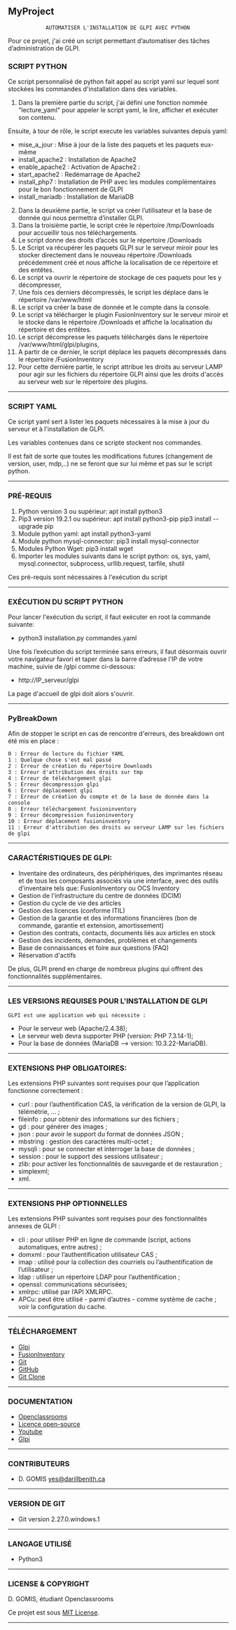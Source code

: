 
## MyProject

				AUTOMATISER L'INSTALLATION DE GLPI AVEC PYTHON

Pour ce projet, j'ai créé un script permettant d’automatiser des tâches d’administration de GLPI. 

### SCRIPT PYTHON

Ce script personnalisé de python fait appel au script yaml sur lequel sont stockées les commandes d'installation dans des variables. 

1. Dans la première partie du script, j'ai défini une fonction nommée "lecture_yaml" pour appeler le script yaml, le lire, afficher et exécuter son contenu.

Ensuite, à tour de rôle, le script execute les variables suivantes depuis yaml:

- mise_a_jour : Mise à jour de la liste des paquets et les paquets eux-même 
- install_apache2 : Installation de Apache2
- enable_apache2 : Activation de Apache2 : 
- start_apache2 : Redémarrage de Apache2 
- install_php7 : Installation de PHP avec les modules complémentaires pour le bon fonctionnement de GLPI 
- install_mariadb : Installation de MariaDB
2. Dans la deuxième partie, le script va créer l’utilisateur et la base de donnée qui nous permettra d’installer GLPI.
3. Dans la troisième partie, le script crée le répertoire /tmp/Downloads pour accueillir tous nos téléchargements.
4. Le script donne des droits d’accès sur le répertoire /Downloads
5. Le Script va récupérer les paquets GLPI sur le serveur miroir pour les stocker directement dans le nouveau répertoire /Downloads précédemment créé et nous affiche la localisation de ce répertoire et des entêtes.
6. Le script va ouvrir le répertoire de stockage de ces paquets pour les y décompresser,  
7. Une fois ces derniers décompressés, le script les déplace dans le répertoire /var/www/html
8. Le script va créer la base de donnée et le compte dans la console. 
9. Le script va télécharger le plugin FusionInventory sur le serveur miroir et le stocke dans le répertoire /Downloads et affiche la localisation du répertoire et des entêtes.
10. Le script décompresse les paquets téléchargés dans le répertoire /var/www/html/glpi/plugins,
11. A partir de ce dernier, le script déplace les paquets décompressés dans le répertoire /FusionInventory 
12. Pour cette dernière partie, le script attribue les droits au serveur LAMP pour agir sur les fichiers du répertoire GLPI ainsi que les droits d'accès au serveur web sur le répertoire des plugins.

---

### SCRIPT YAML

Ce script yaml sert à lister les paquets nécessaires à la mise à jour du serveur et à l'installation de GLPI.

Les variables contenues dans ce scripte stockent nos commandes.

Il est fait de sorte que toutes les modifications futures (changement de version, user, mdp,..) ne se 
feront que sur lui même et pas sur le script python.

---

### PRÉ-REQUIS

1. Python version 3 ou supérieur: apt install python3
2. Pip3 version 19.2.1 ou supérieur: apt install python3-pip pip3 install --upgrade pip
3. Module python yaml: apt install python3-yaml
4. Module python mysql-connector: pip3 install mysql-connector
5. Modules Python Wget: pip3 install wget
6. Importer les modules suivants dans le script python: os, sys, yaml, mysql.connector, subprocess, urllib.request, tarfile, shutil

Ces pré-requis sont nécessaires à l'exécution du script

---

### EXÉCUTION DU SCRIPT PYTHON

Pour lancer l'exécution du script, il faut exécuter en root la commande suivante: 

- python3 installation.py commandes.yaml

Une fois l’exécution du script terminée sans erreurs, il faut désormais ouvrir votre navigateur favori 
et taper dans la barre d’adresse l'IP de votre machine, suivie de /glpi comme ci-dessous:

- http://IP_serveur/glpi

La page d'accueil de glpi doit alors s'ouvrir.

---

### PyBreakDown

Afin de stopper le script en cas de rencontre d'erreurs, des breakdown ont été mis en place :

    0 : Erreur de lecture du fichier YAML
	1 : Quelque chose s'est mal passé
    2 : Erreur de création du répertoire Downloads
	3 : Erreur d'attribution des droits sur tmp
    4 : Erreur de téléchargement glpi
    5 : Erreur décompression glpi
    6 : Erreur déplacement glpi
    7 : Erreur de création du compte et de la base de donnée dans la console
    8 : Erreur téléchargement fusioninventory
    9 : Erreur décompression fusioninventory
    10 : Erreur déplacement fusioninventory
    11 : Erreur d'attribution des droits au serveur LAMP sur les fichiers de glpi

---

### CARACTÉRISTIQUES DE GLPI:

- Inventaire des ordinateurs, des périphériques, des imprimantes réseau et de tous les composants 
associés via une interface, avec des outils d'inventaire tels que: FusionInventory ou OCS Inventory    
- Gestion de l'infrastructure du centre de données (DCIM)    
- Gestion du cycle de vie des articles    
- Gestion des licences (conforme ITIL)    
- Gestion de la garantie et des informations financières (bon de commande, garantie et extension, amortissement)    
- Gestion des contrats, contacts, documents liés aux articles en stock    
- Gestion des incidents, demandes, problèmes et changements    
- Base de connaissances et foire aux questions (FAQ)    
- Réservation d'actifs

De plus, GLPI prend en charge de nombreux plugins qui offrent des fonctionnalités supplémentaires.

---

### LES VERSIONS REQUISES POUR L'INSTALLATION DE GLPI

	GLPI est une application web qui nécessite :

- Pour le serveur web (Apache/2.4.38);
- Le serveur web devra supporter PHP (version: PHP 7.3.14-1);
- Pour la base de données (MariaDB --> version: 10.3.22-MariaDB).

---

### EXTENSIONS PHP OBLIGATOIRES:

Les extensions PHP suivantes sont requises pour que l’application fonctionne correctement :

- curl : pour l’authentification CAS, la vérification de la version de GLPI, la télémétrie, … ;
- fileinfo : pour obtenir des informations sur des fichiers ;
- gd : pour générer des images ;
- json : pour avoir le support du format de données JSON ;
- mbstring : gestion des caractères multi-octet ;
- mysqli : pour se connecter et interroger la base de données ;
- session : pour le support des sessions utilisateur ;
- zlib: pour activer les fonctionnalités de sauvegarde et de restauration ;
- simplexml;
- xml.

---

### EXTENSIONS PHP OPTIONNELLES

Les extensions PHP suivantes sont requises pour des fonctionnalités annexes de GLPI :

- cli : pour utiliser PHP en ligne de commande (script, actions automatiques, entre autres) ;
- domxml : pour l’authentification utilisateur CAS ;
- imap : utilisé pour la collection des courriels ou l’authentification de l’utilisateur ;
- ldap : utiliser un répertoire LDAP pour l’authentification ;
- openssl: communications sécurisées;
- xmlrpc: utilisé par l’API XMLRPC.
- APCu: peut être utilisé - parmi d’autres - comme système de cache ; voir la configuration du cache.

---

### TÉLÉCHARGEMENT

- [Glpi](https://github.com/glpi-project/glpi/releases/download/9.4.5/glpi-9.4.5.tgz)
- [FusionInventory](https://github.com/fusioninventory/fusioninventory-for-glpi/archive/glpi9.4+2.4.tar.gz)
- [Git](https://git-scm.com/download/win)	
- [GitHub](https://github.com/)
- [Git Clone](https://github.com/oupasbenith/MyProject.git)

---

### DOCUMENTATION

- [Openclassrooms](https://openclassrooms.com/fr)
- [Licence open-source](https://choosealicense.com/)
- [Youtube](https://www.youtube.com/watch?v=4o9qzbssfII)
- [Glpi](https://glpi-install.readthedocs.io/en/latest/index.html)

---

### CONTRIBUTEURS

- D. GOMIS <yes@darillbenith.ca>

---

### VERSION DE GIT

- Git version 2.27.0.windows.1

---

### LANGAGE UTILISÉ

- Python3

---

### LICENSE & COPYRIGHT

D. GOMIS, étudiant Openclassrooms

Ce projet est sous [MIT License](LICENCE).

---